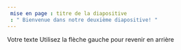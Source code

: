 ```yaml
---
 mise en page : titre de la diapositive
 : " Bienvenue dans notre deuxième diapositive! "
---
```

Votre texte 
Utilisez la flèche gauche pour revenir en arrière
